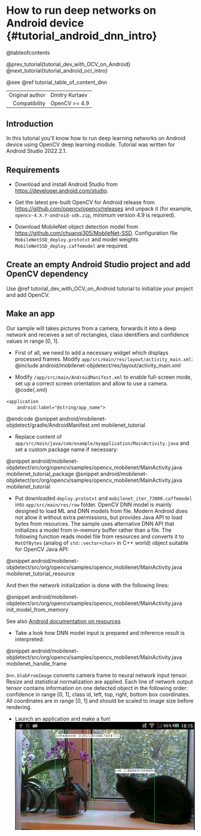 # How to run deep networks on Android device {#tutorial_android_dnn_intro}

@tableofcontents

@prev_tutorial{tutorial_dev_with_OCV_on_Android}
@next_tutorial{tutorial_android_ocl_intro}

@see @ref tutorial_table_of_content_dnn

|    |    |
| -: | :- |
| Original author | Dmitry Kurtaev |
| Compatibility | OpenCV >= 4.9 |

## Introduction
In this tutorial you'll know how to run deep learning networks on Android device
using OpenCV deep learning module.
Tutorial was written for Android Studio 2022.2.1.

## Requirements

- Download and install Android Studio from https://developer.android.com/studio.

- Get the latest pre-built OpenCV for Android release from https://github.com/opencv/opencv/releases
and unpack it (for example, `opencv-4.X.Y-android-sdk.zip`, minimum version 4.9 is required).

- Download MobileNet object detection model from https://github.com/chuanqi305/MobileNet-SSD.
Configuration file `MobileNetSSD_deploy.prototxt` and model weights `MobileNetSSD_deploy.caffemodel`
are required.

## Create an empty Android Studio project and add OpenCV dependency

Use @ref tutorial_dev_with_OCV_on_Android tutorial to initialize your project and add OpenCV.

## Make an app

Our sample will takes pictures from a camera, forwards it into a deep network and
receives a set of rectangles, class identifiers and confidence values in range [0, 1].

- First of all, we need to add a necessary widget which displays processed
frames. Modify `app/src/main/res/layout/activity_main.xml`:
@include android/mobilenet-objdetect/res/layout/activity_main.xml

- Modify `/app/src/main/AndroidManifest.xml` to enable full-screen mode, set up
a correct screen orientation and allow to use a camera.
@code{.xml}
<?xml version="1.0" encoding="utf-8"?>
<manifest xmlns:android="http://schemas.android.com/apk/res/android">

    <application
        android:label="@string/app_name">
@endcode
@snippet android/mobilenet-objdetect/gradle/AndroidManifest.xml mobilenet_tutorial

- Replace content of `app/src/main/java/com/example/myapplication/MainActivity.java` and set a custom package name if necessary:

@snippet android/mobilenet-objdetect/src/org/opencv/samples/opencv_mobilenet/MainActivity.java mobilenet_tutorial_package
@snippet android/mobilenet-objdetect/src/org/opencv/samples/opencv_mobilenet/MainActivity.java mobilenet_tutorial

- Put downloaded `deploy.prototxt` and `mobilenet_iter_73000.caffemodel`
into `app/src/main/res/raw` folder. OpenCV DNN model is mainly designed to load ML and DNN models
from file. Modern Android does not allow it without extra permissions, but provides Java API to load
bytes from resources. The sample uses alternative DNN API that initializes a model from in-memory
buffer rather than a file. The following function reads model file from resources and converts it to
`MatOfBytes` (analog of `std::vector<char>` in C++ world) object suitable for OpenCV Java API:

@snippet android/mobilenet-objdetect/src/org/opencv/samples/opencv_mobilenet/MainActivity.java mobilenet_tutorial_resource

And then the network initialization is done with the following lines:

@snippet android/mobilenet-objdetect/src/org/opencv/samples/opencv_mobilenet/MainActivity.java init_model_from_memory

See also [Android documentation on resources](https://developer.android.com/guide/topics/resources/providing-resources.html)

- Take a look how DNN model input is prepared and inference result is interpreted:

@snippet android/mobilenet-objdetect/src/org/opencv/samples/opencv_mobilenet/MainActivity.java mobilenet_handle_frame

`Dnn.blobFromImage` converts camera frame to neural network input tensor. Resize and statistical
normalization are applied. Each line of network output tensor contains information on one detected
object in the following order: confidence in range [0, 1], class id, left, top, right, bottom box
coordinates. All coordinates are in range [0, 1] and should be scaled to image size before rendering.

- Launch an application and make a fun!
![](images/11_demo.jpg)
